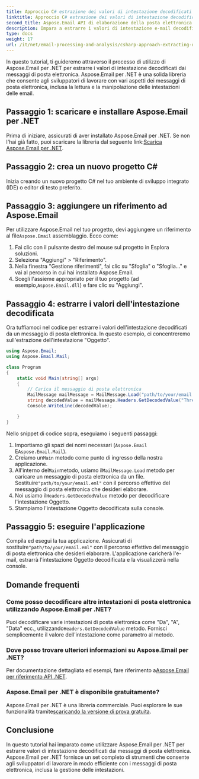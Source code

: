 ```yaml
---
title: Approccio C# estrazione dei valori di intestazione decodificati
linktitle: Approccio C# estrazione dei valori di intestazione decodificati
second_title: Aspose.Email API di elaborazione della posta elettronica .NET
description: Impara a estrarre i valori di intestazione e-mail decodificati in C# utilizzando Aspose.Email per .NET. Guida completa con esempi di codice.
type: docs
weight: 17
url: /it/net/email-processing-and-analysis/csharp-approach-extracting-decoded-header-values/
---
```


In questo tutorial, ti guideremo attraverso il processo di utilizzo di Aspose.Email per .NET per estrarre i valori di intestazione decodificati dai messaggi di posta elettronica. Aspose.Email per .NET è una solida libreria che consente agli sviluppatori di lavorare con vari aspetti dei messaggi di posta elettronica, inclusa la lettura e la manipolazione delle intestazioni delle email.

## Passaggio 1: scaricare e installare Aspose.Email per .NET

 Prima di iniziare, assicurati di aver installato Aspose.Email per .NET. Se non l'hai già fatto, puoi scaricare la libreria dal seguente link:[Scarica Aspose.Email per .NET](https://releases.aspose.com/email/net).

## Passaggio 2: crea un nuovo progetto C#

Inizia creando un nuovo progetto C# nel tuo ambiente di sviluppo integrato (IDE) o editor di testo preferito.

## Passaggio 3: aggiungere un riferimento ad Aspose.Email

 Per utilizzare Aspose.Email nel tuo progetto, devi aggiungere un riferimento al file`Aspose.Email` assemblaggio. Ecco come:

1. Fai clic con il pulsante destro del mouse sul progetto in Esplora soluzioni.
2. Seleziona "Aggiungi" > "Riferimento".
3. Nella finestra "Gestione riferimenti", fai clic su "Sfoglia" o "Sfoglia..." e vai al percorso in cui hai installato Aspose.Email.
4.  Scegli l'assieme appropriato per il tuo progetto (ad esempio,`Aspose.Email.dll`) e fare clic su "Aggiungi".

## Passaggio 4: estrarre i valori dell'intestazione decodificata

Ora tuffiamoci nel codice per estrarre i valori dell'intestazione decodificati da un messaggio di posta elettronica. In questo esempio, ci concentreremo sull'estrazione dell'intestazione "Oggetto".

```csharp
using Aspose.Email;
using Aspose.Email.Mail;

class Program
{
    static void Main(string[] args)
    {
        // Carica il messaggio di posta elettronica
		MailMessage mailMessage = MailMessage.Load("path/to/your/email.eml");
		string decodedValue = mailMessage.Headers.GetDecodedValue("Thread-Topic");
		Console.WriteLine(decodedValue);

    }
}
```

Nello snippet di codice sopra, eseguiamo i seguenti passaggi:

1. Importiamo gli spazi dei nomi necessari (`Aspose.Email` E`Aspose.Email.Mail`).
2.  Creiamo un`Main` metodo come punto di ingresso della nostra applicazione.
3.  All'interno del`Main`metodo, usiamo il`MailMessage.Load` metodo per caricare un messaggio di posta elettronica da un file. Sostituire`"path/to/your/email.eml"` con il percorso effettivo del messaggio di posta elettronica che desideri elaborare.
4.  Noi usiamo il`Headers.GetDecodedValue` metodo per decodificare l'intestazione Oggetto.
5. Stampiamo l'intestazione Oggetto decodificata sulla console.

## Passaggio 5: eseguire l'applicazione

 Compila ed esegui la tua applicazione. Assicurati di sostituire`"path/to/your/email.eml"` con il percorso effettivo del messaggio di posta elettronica che desideri elaborare. L'applicazione caricherà l'e-mail, estrarrà l'intestazione Oggetto decodificata e la visualizzerà nella console.

## Domande frequenti

### Come posso decodificare altre intestazioni di posta elettronica utilizzando Aspose.Email per .NET?

 Puoi decodificare varie intestazioni di posta elettronica come "Da", "A", "Data" ecc., utilizzando`Headers.GetDecodedValue` metodo. Fornisci semplicemente il valore dell'intestazione come parametro al metodo.

### Dove posso trovare ulteriori informazioni su Aspose.Email per .NET?

 Per documentazione dettagliata ed esempi, fare riferimento a[Aspose.Email per riferimento API .NET](https://reference.aspose.com/email/net).

### Aspose.Email per .NET è disponibile gratuitamente?

 Aspose.Email per .NET è una libreria commerciale. Puoi esplorare le sue funzionalità tramite[scaricando la versione di prova gratuita](https://releases.aspose.com/email/net).

## Conclusione

In questo tutorial hai imparato come utilizzare Aspose.Email per .NET per estrarre valori di intestazione decodificati dai messaggi di posta elettronica. Aspose.Email per .NET fornisce un set completo di strumenti che consente agli sviluppatori di lavorare in modo efficiente con i messaggi di posta elettronica, inclusa la gestione delle intestazioni.